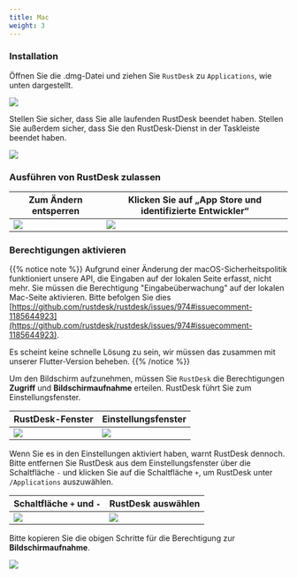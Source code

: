 ```yaml
---
title: Mac
weight: 3
---
```


### Installation

Öffnen Sie die .dmg-Datei und ziehen Sie `RustDesk` zu `Applications`, wie unten dargestellt.

![](/docs/en/manual/mac/images/dmg.png)

Stellen Sie sicher, dass Sie alle laufenden RustDesk beendet haben. Stellen Sie außerdem sicher, dass Sie den RustDesk-Dienst in der Taskleiste beendet haben.

![](/docs/en/manual/mac/images/tray.png)

### Ausführen von RustDesk zulassen

| Zum Ändern entsperren | Klicken Sie auf „App Store und identifizierte Entwickler“ |
| ---- | ---- |
| ![](/docs/en/manual/mac/images/allow2.png) | ![](/docs/en/manual/mac/images/allow.png) |

### Berechtigungen aktivieren

{{% notice note %}}
Aufgrund einer Änderung der macOS-Sicherheitspolitik funktioniert unsere API, die Eingaben auf der lokalen Seite erfasst, nicht mehr.
Sie müssen die Berechtigung "Eingabeüberwachung" auf der lokalen Mac-Seite aktivieren.
Bitte befolgen Sie dies
[https://github.com/rustdesk/rustdesk/issues/974#issuecomment-1185644923](https://github.com/rustdesk/rustdesk/issues/974#issuecomment-1185644923).

Es scheint keine schnelle Lösung zu sein, wir müssen das zusammen mit unserer Flutter-Version beheben.
{{% /notice %}}

Um den Bildschirm aufzunehmen, müssen Sie `RustDesk` die Berechtigungen **Zugriff** und **Bildschirmaufnahme** erteilen. RustDesk führt Sie zum Einstellungsfenster.

| RustDesk-Fenster | Einstellungsfenster |
| ---- | ---- |
| ![](/docs/en/manual/mac/images/acc.png) | ![](/docs/en/manual/mac/images/acc3.png?v2) |

Wenn Sie es in den Einstellungen aktiviert haben, warnt RustDesk dennoch. Bitte entfernen Sie RustDesk aus dem Einstellungsfenster über die Schaltfläche `-` und klicken Sie auf die Schaltfläche `+`, um RustDesk unter `/Applications` auszuwählen.

| Schaltfläche `+` und `-` | RustDesk auswählen |
| ---- | ---- |
| ![](/docs/en/manual/mac/images/acc2.png) | ![](/docs/en/manual/mac/images/add.png?v2) |

Bitte kopieren Sie die obigen Schritte für die Berechtigung zur **Bildschirmaufnahme**.

![](/docs/en/manual/mac/images/screen.png?v2)
